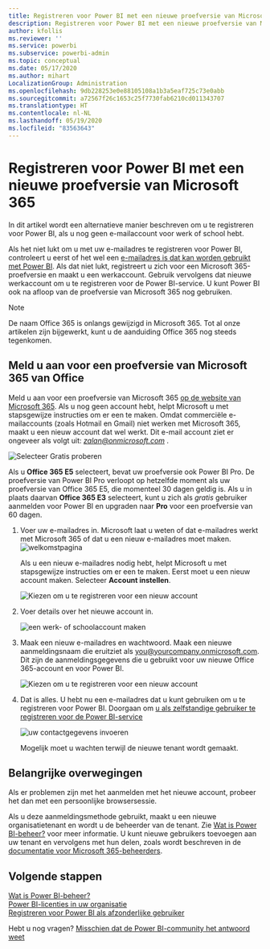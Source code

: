 ```yaml
---
title: Registreren voor Power BI met een nieuwe proefversie van Microsoft 365
description: Registreren voor Power BI met een nieuwe proefversie van Microsoft 365
author: kfollis
ms.reviewer: ''
ms.service: powerbi
ms.subservice: powerbi-admin
ms.topic: conceptual
ms.date: 05/17/2020
ms.author: mihart
LocalizationGroup: Administration
ms.openlocfilehash: 9db228253e0e88105108a1b3a5eaf725c73e0abb
ms.sourcegitcommit: a72567f26c1653c25f7730fab6210cd011343707
ms.translationtype: HT
ms.contentlocale: nl-NL
ms.lasthandoff: 05/19/2020
ms.locfileid: "83563643"
---
```

# <a name="signing-up-for-power-bi-with-a-new-microsoft-365-trial"></a>Registreren voor Power BI met een nieuwe proefversie van Microsoft 365

In dit artikel wordt een alternatieve manier beschreven om u te registreren voor Power BI, als u nog geen e-mailaccount voor werk of school hebt.

Als het niet lukt om u met uw e-mailadres te registreren voor Power BI, controleert u eerst of het wel een [e-mailadres is dat kan worden gebruikt met Power BI](../fundamentals/service-self-service-signup-for-power-bi.md#supported-email-addresses). Als dat niet lukt, registreert u zich voor een Microsoft 365-proefversie en maakt u een werkaccount. Gebruik vervolgens dat nieuwe werkaccount om u te registreren voor de Power BI-service. U kunt Power BI ook na afloop van de proefversie van Microsoft 365 nog gebruiken.

> [!NOTE]
> De naam Office 365 is onlangs gewijzigd in Microsoft 365. Tot al onze artikelen zijn bijgewerkt, kunt u de aanduiding Office 365 nog steeds tegenkomen.

## <a name="sign-up-for-a-microsoft-365-trial-of-office"></a>Meld u aan voor een proefversie van Microsoft 365 van Office
Meld u aan voor een proefversie van Microsoft 365 [op de website van Microsoft 365](https://www.microsoft.com/microsoft-365/business/compare-more-office-365-for-business-plans). Als u nog geen account hebt, helpt Microsoft u met stapsgewijze instructies om er een te maken. Omdat commerciële e-mailaccounts (zoals Hotmail en Gmail) niet werken met Microsoft 365, maakt u een nieuw account dat wel werkt.  Dit e-mail account ziet er ongeveer als volgt uit: *zalan@onmicrosoft.com* .

![Selecteer Gratis proberen](media/service-admin-signing-up-for-power-bi-with-a-new-office-365-trial/power-bi-try-free.png)

Als u **Office 365 E5** selecteert, bevat uw proefversie ook Power BI Pro. De proefversie van Power BI Pro verloopt op hetzelfde moment als uw proefversie van Office 365 E5, die momenteel 30 dagen geldig is. Als u in plaats daarvan **Office 365 E3** selecteert, kunt u zich als *gratis* gebruiker aanmelden voor Power BI en upgraden naar **Pro** voor een proefversie van 60 dagen. 

1. Voer uw e-mailadres in. Microsoft laat u weten of dat e-mailadres werkt met Microsoft 365 of dat u een nieuw e-mailadres moet maken.  ![welkomstpagina](media/service-admin-signing-up-for-power-bi-with-a-new-office-365-trial/power-bi-setup.png)

    Als u een nieuw e-mailadres nodig hebt, helpt Microsoft u met stapsgewijze instructies om er een te maken. Eerst moet u een nieuw account maken. Selecteer **Account instellen**.

    ![Kiezen om u te registreren voor een nieuw account](media/service-admin-signing-up-for-power-bi-with-a-new-office-365-trial/power-bi-email.png)

2. Voer details over het nieuwe account in.

    ![een werk- of schoolaccount maken](media/service-admin-signing-up-for-power-bi-with-a-new-office-365-trial/power-bi-enter-info.png)

3. Maak een nieuw e-mailadres en wachtwoord. Maak een nieuwe aanmeldingsnaam die eruitziet als you@yourcompany.onmicrosoft.com. Dit zijn de aanmeldingsgegevens die u gebruikt voor uw nieuwe Office 365-account en voor Power BI.

    ![Kiezen om u te registreren voor een nieuw account](media/service-admin-signing-up-for-power-bi-with-a-new-office-365-trial/power-bi-create-account.png)

4. Dat is alles.  U hebt nu een e-mailadres dat u kunt gebruiken om u te registreren voor Power BI. Doorgaan om [u als zelfstandige gebruiker te registreren voor de Power BI-service](../service-self-service-signup-for-power-bi.md)

     ![uw contactgegevens invoeren](media/service-admin-signing-up-for-power-bi-with-a-new-office-365-trial/power-bi-thank.png)

    Mogelijk moet u wachten terwijl de nieuwe tenant wordt gemaakt.

## <a name="important-considerations"></a>Belangrijke overwegingen

Als er problemen zijn met het aanmelden met het nieuwe account, probeer het dan met een persoonlijke browsersessie.

Als u deze aanmeldingsmethode gebruikt, maakt u een nieuwe organisatietenant en wordt u de beheerder van de tenant. Zie [Wat is Power BI-beheer?](service-admin-administering-power-bi-in-your-organization.md) voor meer informatie. U kunt nieuwe gebruikers toevoegen aan uw tenant en vervolgens met hun delen, zoals wordt beschreven in de [documentatie voor Microsoft 365-beheerders](https://support.office.com/article/Add-users-individually-to-Office-365---Admin-Help-1970f7d6-03b5-442f-b385-5880b9c256ec).

## <a name="next-steps"></a>Volgende stappen

[Wat is Power BI-beheer?](service-admin-administering-power-bi-in-your-organization.md)  
[Power BI-licenties in uw organisatie](service-admin-licensing-organization.md)  
[Registreren voor Power BI als afzonderlijke gebruiker](../fundamentals/service-self-service-signup-for-power-bi.md)

Hebt u nog vragen? [Misschien dat de Power BI-community het antwoord weet](https://community.powerbi.com/)
